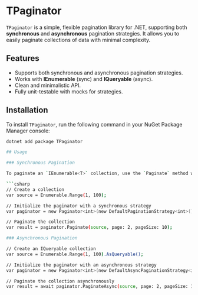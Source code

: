 # TPaginator

`TPaginator` is a simple, flexible pagination library for .NET, supporting both **synchronous** and **asynchronous** pagination strategies. It allows you to easily paginate collections of data with minimal complexity.

## Features

- Supports both synchronous and asynchronous pagination strategies.
- Works with **IEnumerable<T>** (sync) and **IQueryable<T>** (async).
- Clean and minimalistic API.
- Fully unit-testable with mocks for strategies.

## Installation

To install `TPaginator`, run the following command in your NuGet Package Manager console:

```bash
dotnet add package TPaginator

## Usage

### Synchronous Pagination

To paginate an `IEnumerable<T>` collection, use the `Paginate` method with a synchronous pagination strategy.

```csharp
// Create a collection
var source = Enumerable.Range(1, 100);

// Initialize the paginator with a synchronous strategy
var paginator = new Paginator<int>(new DefaultPaginationStrategy<int>());

// Paginate the collection
var result = paginator.Paginate(source, page: 2, pageSize: 10);

### Asynchronous Pagination

// Create an IQueryable collection
var source = Enumerable.Range(1, 100).AsQueryable();

// Initialize the paginator with an asynchronous strategy
var paginator = new Paginator<int>(new DefaultAsyncPaginationStrategy<int>());

// Paginate the collection asynchronously
var result = await paginator.PaginateAsync(source, page: 2, pageSize: 10);
